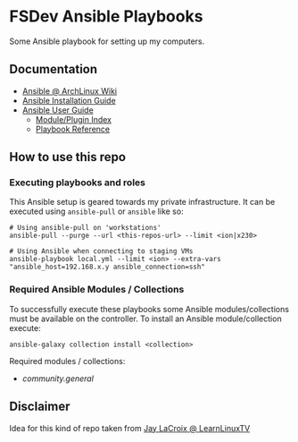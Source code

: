 # FSDev Ansible Playbooks

Some Ansible playbook for setting up my computers.

## Documentation

* [Ansible @ ArchLinux Wiki](https://wiki.archlinux.org/index.php/Ansible)
* [Ansible Installation Guide](https://docs.ansible.com/ansible/latest/installation_guide/index.html)
* [Ansible User Guide](https://docs.ansible.com/ansible/latest/user_guide/index.html)
  * [Module/Plugin Index](https://docs.ansible.com/ansible/latest/collections/all_plugins.html)
  * [Playbook Reference](https://docs.ansible.com/ansible/latest/reference_appendices/playbooks_keywords.html)

## How to use this repo

### Executing playbooks and roles

This Ansible setup is geared towards my private infrastructure. It can be executed using
``ansible-pull`` or ``ansible`` like so:

```shell
# Using ansible-pull on 'workstations'
ansible-pull --purge --url <this-repos-url> --limit <ion|x230>

# Using Ansible when connecting to staging VMs
ansible-playbook local.yml --limit <ion> --extra-vars "ansible_host=192.168.x.y ansible_connection=ssh"
```
### Required Ansible Modules / Collections

To successfully execute these playbooks some Ansible modules/collections must be available on the controller.
To install an Ansible module/collection execute: 

```shell
ansible-galaxy collection install <collection>
```

Required modules / collections:

* *community.general*

## Disclaimer

Idea for this kind of repo taken from [Jay LaCroix @ LearnLinuxTV](https://github.com/LearnLinuxTV/personal_ansible_desktop_configs.git)
